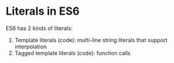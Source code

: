 # Literals in ES6

ES6 has 2 kinds of literals:

1. Template literals (code): multi-line string literals that support interpolation
2. Tagged template literals (code): function calls